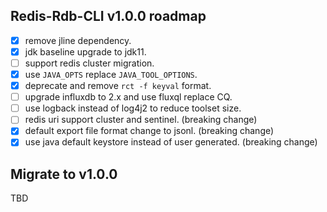 ## Redis-Rdb-CLI v1.0.0 roadmap

- [x] remove jline dependency.
- [x] jdk baseline upgrade to jdk11.
- [ ] support redis cluster migration.
- [x] use `JAVA_OPTS` replace `JAVA_TOOL_OPTIONS`.
- [x] deprecate and remove `rct -f keyval` format.
- [ ] upgrade influxdb to 2.x and use fluxql replace CQ.
- [ ] use logback instead of log4j2 to reduce toolset size.
- [ ] redis uri support cluster and sentinel. (breaking change)
- [x] default export file format change to jsonl. (breaking change)
- [x] use java default keystore instead of user generated. (breaking change)

## Migrate to v1.0.0

TBD